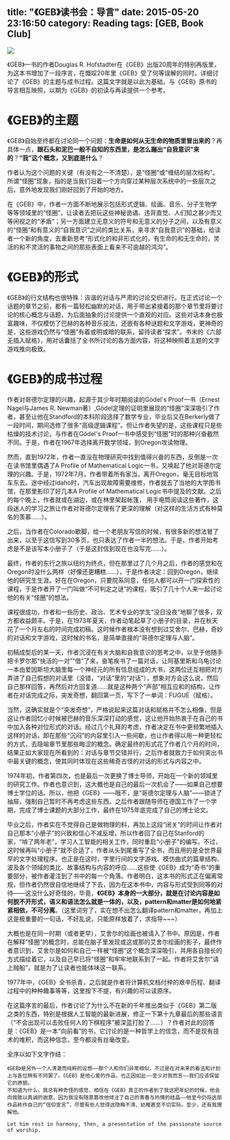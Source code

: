 title: "《GEB》读书会：导言"
date: 2015-05-20 23:16:50
category: Reading
tags: [GEB, Book Club]
---

![](thumbnail.jpg)

《GEB》一书的作者Douglas R. Hofstadter在《GEB》出版20周年的特别再版里，为这本书增加了一段序言，在慨叹20年里《GEB》受了何等误解的同时，详细讨论了《GEB》的主题与成书过程。这篇文字就是以此为基础，与《GEB》原书的导言相互映照，以期为《GEB》的初读与再读提供一个参考。

# 《GEB》的主题

《GEB》自始至终都在讨论同一个问题：__生命是如何从无生命的物质里冒出来的__？再具体一点，__跟石头和泥巴一般不自知的东西里，是怎么蹦出“自我意识”来的__？__“我”这个概念，又到底是什么__？

作者认为这个问题的关键（有没有之一不清楚），是“怪圈”或“缠结的层次结构”。所谓“怪圈”现象，指的是当我们沿着一个方向穿过某种层次系统中的一些层次之后，意外地发现我们刚好回到了开始的地方。

在《GEB》中，作者一方面不断地展示包括形式逻辑、绘画、音乐、分子生物学等等领域里的“怪圈”，让读者去把玩这些神秘诡谲、违背直觉、人们知之甚少而又等闲视之的“矛盾”；另一方面建立无意义的符号和无意义的分子之间，以及有意义的“怪圈”和有意义的“自我意识”之间的类比关系，来寻求“自我意识”的基础，给读者一个新的角度，去重新思考“形式化的和非形式化的，有生命的和无生命的，灵活的和不灵活的事物之间的那些表面上看来不可逾越的鸿沟”。

# 《GEB》的形式

《GEB》的行文结构也很特殊：诙谐的对话与严肃的讨论交织进行。在正式讨论一个话题的章节之前，都有一篇轻松幽默的对话，用于带出紧接着的那个章节里将要讨论的核心概念与话题，为后面抽象的讨论提供一个直观的对应。这些对话本身也极富趣味，不仅模仿了巴赫的各种音乐技法，还嵌有各种谜题和文字游戏，更神奇的是，这些游戏仍然与“怪圈”有着或明或暗的联系，留待读者“探求”。书末的《六部无插入赋格》，用对话囊括了全书所讨论的各方面内容，将这种映照着主题的文字游戏推向极致。

# 《GEB》的成书过程

作者对哥德尔定理的兴趣，起源于其少年时期阅读的Gödel's Proof一书（Ernest Nagel与James R. Newman著）,Gödel定理的证明里展现的“怪圈”深深吸引了作者，甚至让他在Standford的本科阶段选择了数学专业，毕业后又在Berkerly做了一段时间，期间选修了很多“高级逻辑课程”。但让作者失望的是，这些课程只是些枯燥的技术讨论，与作者在Gödel's Proof一书中感受到“怪圈”时的那种兴奋截然不同。于是，作者在1967年选择离开数学领域，到Oregon攻读物理。

然而，直到1972年，作者一直没在物理研究中找到值得兴奋的东西，反倒是一次在读书馆里偶遇了A Profile of Mathematical Logic一书，又唤起了他对哥德尔定理的兴趣。于是，1972年7月，作者带着所有家当，离开Oregon，毫无目标地驾车东去。途中经过Idaho时，汽车出现故障需要维修，作者就去了当地的大学图书馆，在那里影印了好几本A Profile of Mathematical Logic书中提及的文献。之后的每个晚上，作者就或在湖边，或在林里架起帐篷， 用手电筒阅读这些著作，这段迷人的学习之旅让作者对哥德尔定理有了更深的理解（对这样的生活方式有种莫名的羡慕……）。

之后，当作者在Colorado歇脚，给一个老朋友写信的时候，有很多新的想法冒了出来，以至于这信写到30多页，也只表达了作者一半的想法。于是，作者开始考虑是不是该写本小册子了（于是这封信到现在也没写完……）。

最终，作者的东行之旅以纽约为终点，但在那里过了几个月之后，作者的感觉和在Oregon时没什么两样（好像还更糟糕……），于是作者决定：回到Oregon，继续他的研究生生涯。好在在Oregon，只要院系同意，任何人都可以开一门探索性的课程，于是作者开了一门叫做“不可判定之谜”的课程，吸引了几十个人来一起讨论他的有关“怪圈”的想法。

课程很成功，作者和一些历史、政治、艺术专业的学生“没日没夜”地聊了很多，双方都收益颇丰。于是，在1973年夏天，作者动笔起草了小册子的目录，并在秋天花了一个月左右的时间完成初稿。这时候作者根本没有想到过艾舍尔、巴赫，奇妙的对话和文字游戏，这时候的书名，是简单直接的“哥德尔定理与人脑”。

初稿成型后的某一天，作者沉浸在有关大脑和自我意识的思考之中，以至于他随手把卡罗尔那“快活的一对”“借”了来，奋笔疾书了一篇对话，让阿基里斯和乌龟讨论一本由爱因斯坦大脑里每一个神经元的所有信息组成的大书，这两位还互相把对方弄进了自己假想的对话里（没错，“对话”里的“对话”），想象对方会这么说，然后自己那样回答，再然后对方回复道……就是这种两个“声部”相互应和的结构，让作者在对话完成之际，突发奇想，翻回第一页，写下了一单词：FUGUE（赋格）。

当然，这确实就是个“突发奇想”，严格说起来这篇对话和赋格并不怎么相像，但是这让作者回忆小时候被巴赫的音乐深深打动的感觉，这让他开始热衷于在自己的书中加入各种对位形式的对话。经过几个礼拜的考虑，作者决定在书中更频繁地插入这样的对话，即在那些“沉闷”的内容里引入一些间歇，也让作者得以用一种更轻松的方式，去隐喻章节里那些晦涩的概念。确定最终的形式花了作者几个月的时间，结果正如大家现在所看到的：对话与章节交错并行，之后作者就致力于如何突出书中最关键的概念，使其同时体现在这些稀奇古怪的对话的形式与内容之中。

1974年初，作者第四次，也是最后一次更换了博士导师，开始在一个新的领域里的研究工作。作者也意识到，这大概也是自己的最后一次机会了——如果自己想要博士学位的话。所以，他把《GEB》——哦不，是“哥德尔定理与人脑”——锁进了抽屉，强制自己暂时不再考虑这些东西。之后作者跟随导师在德国工作了一个学期，完成了博士课题的大部分工作，最终在1975年底完成了自己的博士论文。

毕业之后，作者实在不觉得自己是做物理的料，再加上这段“闭关”的时间让作者对自己那本“小册子”的兴致和信心不减反增，所以作者回了自己在Stanford的家，“啃了两年老”，学习人工智能的相关工作，同时重启“小册子”的编写。不过，这时候再叫“小册子”就不合适了，作者从头到尾重写了全书，而且用的是全世界最早的文字处理程序。也正是在这时，字里行间的文字游戏、模仿曲式的篇章结构、波及各个领域的类比、故事结构与内容的呼应……这些使《GEB》成为“奇书”的重要部分，被作者灌注到了书中的每一个角落。作者明白，这本书的形式正在偏离常规，但作者仍然很自信地继续了下去，因为在这本书中，内容与形式受到同等的对待——这没什么好奇怪的，毕竟，__《GEB》本身的一大部分，就是在讨论内容是如何脱不开形式，语义和语法怎么就是一体的，以及，pattern和matter是如何地紧紧相依，不可分离__。（这里词穷了，实在想不出怎么翻译pattern和matter，再加上这是极重要的一句话，不好乱说，只能原样放着了，求指导~~~）

大概也是在同一时期（或者更早），艾舍尔的绘画也被请入了书中。原因是，作者在解释“怪圈”的概念时，总能在脑子里发现或这或那的艾舍尔绘画的影子，最终作者意识到，艾舍尔是如何和自己一样被“怪圈”这个概念深深吸引，并用各自擅长的方式描绘着它，以及自己早已将“怪圈”和牢牢地联系到了一起。作者将艾舍尔“请上贼船”，就是为了让读者也能体味这一联系。

1977年中，《GEB》全书杀青，之后就是作者将计算机文档付梓的艰辛历程、翻译过程中的种种趣事等等，这里按下不提，有兴趣的可以读原序。

在这篇序言的最后，作者讨论了为什么不在新的千年推出类似于《GEB》第二版之类的东西，特别是根据人工智能的最新进展，修正一下第十九章最后的那些语言（“不会出现可以击败任何人的下棋程序”被深蓝打脸了……）？作者对此的回答是：《GEB》是一本“向前看”的书，它讨论的是一种哲学上的信念，而不是现有技术的堆积，而这种信念，至今都没有丝毫改变。

全序以如下文字作结：

    《GEB》是另外一个人清澈而纯粹的设想——那个人和你们异常相似，不过是在对未来的看法和计划上与各位稍有不同罢了。《GEB》是他心爱的作品，也正因如此——至少对我而言——我们应该保留它的原貌。
    不知道为什么，我总有种奇怪的感觉，相信在《GEB》真正的作者到了我这把年纪的时候，他会向我致以真诚的谢意，因为我没有随意篡改他倾注了自己的青春与热情的结晶——他至今仍将这部作品称作自己的“信仰宣言”，尽管有些人觉得这隐晦不清、幼稚甚至不切实际。至少，还有我理解他。

    Let him rest in harmony, then, a presentation of the passionate source of worship.

